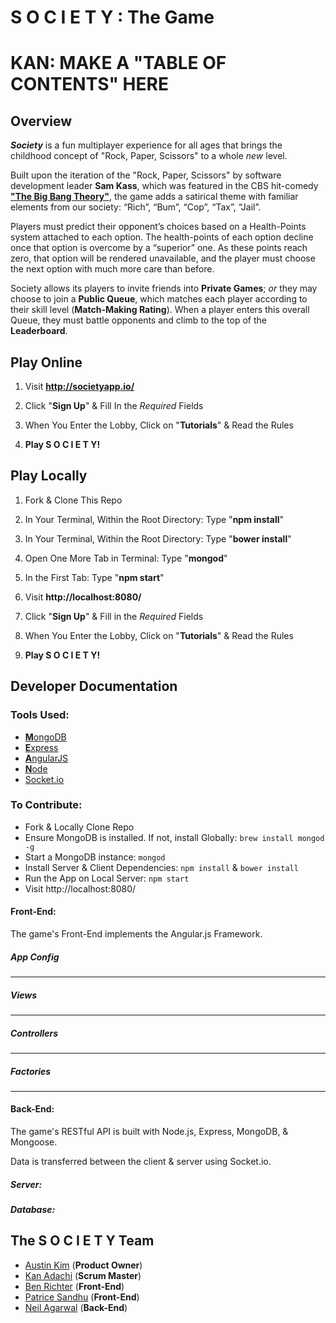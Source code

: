 # S O C I E T Y : The Game

# KAN: MAKE A "TABLE OF CONTENTS" HERE #

## Overview

**_Society_** is a fun multiplayer experience for all ages that brings the childhood concept of "Rock, Paper, Scissors" to a whole *new* level.

Built upon the iteration of the "Rock, Paper, Scissors" by software development leader **Sam Kass**, which was featured in the CBS hit-comedy [**"The Big Bang Theory"**](https://www.youtube.com/watch?v=x5Q6-wMx-K8), the game adds a satirical theme with familiar elements from our society: “Rich”, “Bum”, “Cop”, “Tax”, “Jail”.

Players must predict their opponent’s choices based on a Health-Points system attached to each option.
The health-points of each option decline once that option is overcome by a “superior” one.
As these points reach zero, that option will be rendered unavailable, and the player must choose the next option with much more care than before.

Society allows its players to invite friends into **Private Games**; *or* they may choose to join a **Public Queue**, which matches each player according to their skill level (**Match-Making Rating**).
When a player enters this overall Queue, they must battle opponents and climb to the top of the **Leaderboard**.


## Play Online

1. Visit **http://societyapp.io/**

2. Click "**Sign Up**" & Fill In the *Required* Fields

3. When You Enter the Lobby, Click on "**Tutorials**" & Read the Rules

4. **Play S O C I E T Y!**


## Play Locally

1. Fork & Clone This Repo

2. In Your Terminal, Within the Root Directory: Type "**npm install**"

3. In Your Terminal, Within the Root Directory: Type "**bower install**"

4. Open One More Tab in Terminal: Type "**mongod**"

5. In the First Tab: Type "**npm start**"

6. Visit **http://localhost:8080/**

7. Click "**Sign Up**" & Fill in the *Required* Fields

8. When You Enter the Lobby, Click on "**Tutorials**" & Read the Rules

9. **Play S O C I E T Y!**

## Developer Documentation

### Tools Used:

* [**M**ongoDB](https://www.mongodb.org/)
* [**E**xpress](http://expressjs.com/)
* [**A**ngularJS](https://angularjs.org/)
* [**N**ode](https://nodejs.org/)
* [Socket.io](http://socket.io/)

### To Contribute:

* Fork & Locally Clone Repo
* Ensure MongoDB is installed. If not, install Globally: `brew install mongod -g`
* Start a MongoDB instance: `mongod`
* Install Server & Client Dependencies: `npm install` & `bower install`
* Run the App on Local Server: `npm start`
* Visit  http://localhost:8080/

#### Front-End:
The game's Front-End implements the Angular.js Framework.

##### App Config
---

##### Views
---

##### Controllers
---

##### Factories
---


#### Back-End:
The game's RESTful API is built with Node.js, Express, MongoDB, & Mongoose.

Data is transferred between the client & server using Socket.io.

##### Server:

##### Database:

## The S O C I E T Y Team
* [Austin Kim](https://github.com/austinyearlykim) (**Product Owner**)
* [Kan Adachi](https://github.com/obber) (**Scrum Master**)
* [Ben Richter](https://github.com/bjr22) (**Front-End**)
* [Patrice Sandhu](https://github.com/pmsandhu) (**Front-End**)
* [Neil Agarwal](https://github.com/neilDeep) (**Back-End**)
